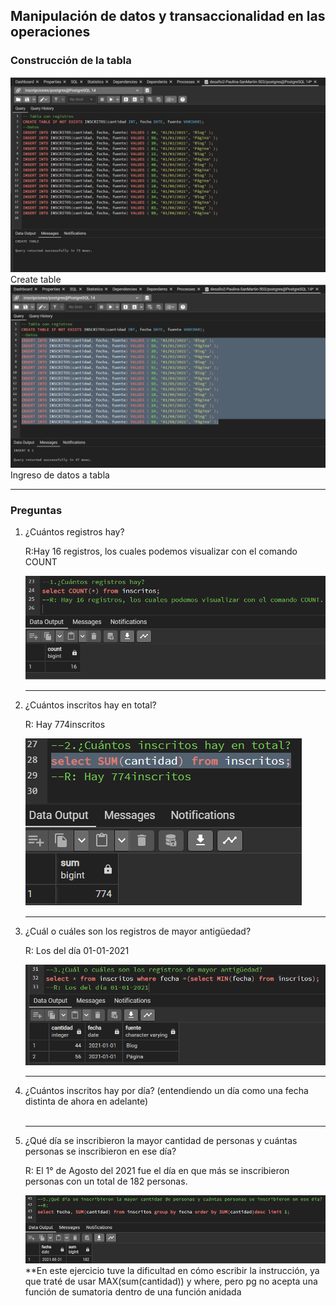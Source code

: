 <h2>Manipulación de datos y transaccionalidad en las operaciones</h2>
<h3>Construcción de la tabla</h3>
<img src='https://github.com/PauliPuli/DE-Inscripciones/blob/063966095d025d89feda578e10df47be0e01de37/img/pg-1.png'>
<figcaption>Create table</figcaption>
<img src='https://github.com/PauliPuli/DE-Inscripciones/blob/063966095d025d89feda578e10df47be0e01de37/img/pg-insert.png'>
<figcaption>Ingreso de datos a tabla</figcaption>
<hr>
<h3>Preguntas</h3>
<ol>
<li>¿Cuántos registros hay?</li>
<p> R:Hay 16 registros, los cuales podemos visualizar con el comando COUNT </p>
<img src='https://github.com/PauliPuli/DE-Inscripciones/blob/063966095d025d89feda578e10df47be0e01de37/img/count.png'>
<hr>
<li>¿Cuántos inscritos hay en total?</li>
<p>R: Hay 774inscritos</p>
<img src='https://github.com/PauliPuli/DE-Inscripciones/blob/063966095d025d89feda578e10df47be0e01de37/img/sum.png'>
<hr>
<li>¿Cuál o cuáles son los registros de mayor antigüedad?</li>
<p>R: Los del día 01-01-2021</p>
<img src='https://github.com/PauliPuli/DE-Inscripciones/blob/063966095d025d89feda578e10df47be0e01de37/img/subconsulta-antiguedad.png'>
<hr>
<li>¿Cuántos inscritos hay por día? (entendiendo un día como una fecha distinta de ahora en adelante)</li>
<img scr='https://github.com/PauliPuli/DE-Inscripciones/blob/063966095d025d89feda578e10df47be0e01de37/img/inscritosxDia.png'>
<hr>
<li>¿Qué día se inscribieron la mayor cantidad de personas y cuántas personas se inscribieron en ese día?</li>
<p>R: El 1° de Agosto del 2021 fue el día en que más se inscribieron personas con un total de 182 personas.</p>
<img src='https://github.com/PauliPuli/DE-Inscripciones/blob/063966095d025d89feda578e10df47be0e01de37/img/mayorinscritosxdia.png'>
<figcaption>**En este ejercicio tuve la dificultad en cómo escribir la instrucción, ya que traté de usar MAX(sum(cantidad)) y where, pero pg no acepta una función de sumatoria dentro de una función anidada</figcaption>
</ol>